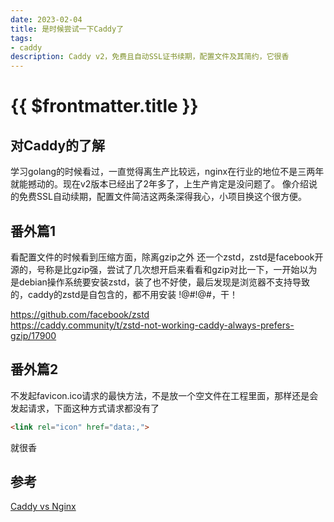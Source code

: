```yaml
---
date: 2023-02-04
title: 是时候尝试一下Caddy了
tags:
- caddy
description: Caddy v2，免费且自动SSL证书续期，配置文件及其简约，它很香
---
```

# {{ $frontmatter.title }}
## 对Caddy的了解
学习golang的时候看过，一直觉得离生产比较远，nginx在行业的地位不是三两年就能撼动的。现在v2版本已经出了2年多了，上生产肯定是没问题了。
像介绍说的免费SSL自动续期，配置文件简洁这两条深得我心，小项目换这个很方便。
## 番外篇1
看配置文件的时候看到压缩方面，除离gzip之外 还一个zstd，zstd是facebook开源的，号称是比gzip强，尝试了几次想开启来看看和gzip对比一下，一开始以为是debian操作系统要安装zstd，装了也不好使，最后发现是浏览器不支持导致的，caddy的zstd是自包含的，都不用安装 !@#!@#$%%$，干！  

https://github.com/facebook/zstd  
https://caddy.community/t/zstd-not-working-caddy-always-prefers-gzip/17900

## 番外篇2
不发起favicon.ico请求的最快方法，不是放一个空文件在工程里面，那样还是会发起请求，下面这种方式请求都没有了   
```html
<link rel="icon" href="data:,">
```
就很香
## 参考
[Caddy vs Nginx](https://blog.tjll.net/reverse-proxy-hot-dog-eating-contest-caddy-vs-nginx/)


